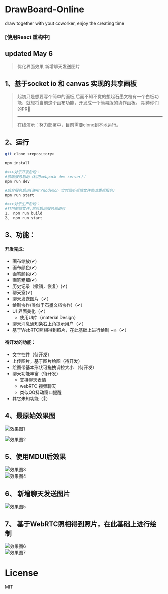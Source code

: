 # DrawBoard-Online

draw together with yout coworker, enjoy the creating time
### [使用React 重构中]
## updated May 6 
> 优化界面效果
> 新增聊天发送图片

## 1、基于socket io 和 canvas  实现的共享画板

> 起初只是想要写个简单的画板,后面不知不觉的想起石墨文档有一个白板功能，就想将当前这个画布功能，开发成一个简易版的协作画板。
> 期待你们的PR🎉
> <hr>
> 在线演示：努力部署中，目前需要clone到本地运行。

## 2、运行

```bash
git clone <repository>

npm install

#>>>对于开发阶段：
#前端服务启动（利用webpack dev server）：
npm run dev

#后台服务启动(使用了nodemon 实时监听后端文件修改重启服务)
npm run start

#>>>对于生产阶段：
#打包前端文件,然后启动服务器即可
1、 npm run build
2、 npm run start
```

## 3、功能：

#### 开发完成:

- 画布缩放(✔)
- 画布颜色(✔)
- 画笔颜色(✔)
- 画笔粗细(✔)
- 历史记录（撤销，恢复）(✔)
- 聊天室(✔)
- 聊天发送图片（✔）
- 绘制协作(类似于石墨文档协作)（✔）
- UI 界面美化（✔）
  - 使用UI库（material Design）
- 聊天消息通知条右上角提示用户（✔）
- 基于WebRTC照相得到照片，在此基础上进行绘制 ~🔥（✔）


#### 待开发的功能：

- 文字控件（待开发）
- 上传图片，基于图片绘图（待开发）
- 绘图带基本形状可拖拽调控大小 （待开发）
- 聊天功能丰富（待开发）
  - 支持聊天表情
  - webRTC 视频聊天
  - 类似QQ抖动窗口提醒
- 其它未知功能（🤔）


## 4、最原始效果图

![效果图1](http://photo.forrestyuan.cn/draw1.gif)  

![效果图2](http://photo.forrestyuan.cn/draw2.gif)

## 5、使用MDUI后效果

![效果图3](http://photo.forrestyuan.cn/upgrade1.PNG)  
![效果图4](http://photo.forrestyuan.cn/upgrade2.PNG)

## 6、 新增聊天发送图片
![效果图5](http://photo.forrestyuan.cn/updateDemo.png)
## 7、 基于WebRTC照相得到照片，在此基础上进行绘制
![效果图6](http://photo.forrestyuan.cn/DB_RTC2.png)  
![效果图7](http://photo.forrestyuan.cn/DB_RTC1.png)

# License

MIT
